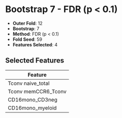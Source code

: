 # Bootstrap 7 - FDR (p < 0.1)

- **Outer Fold**: 12
- **Bootstrap**: 7
- **Method**: FDR (p < 0.1)
- **Fold Seed**: 59
- **Features Selected**: 4

## Selected Features

| Feature |
|---------|
| Tconv naive_total |
| Tconv memCCR6_Tconv |
| CD16mono_CD3neg |
| CD16mono_myeloid |
